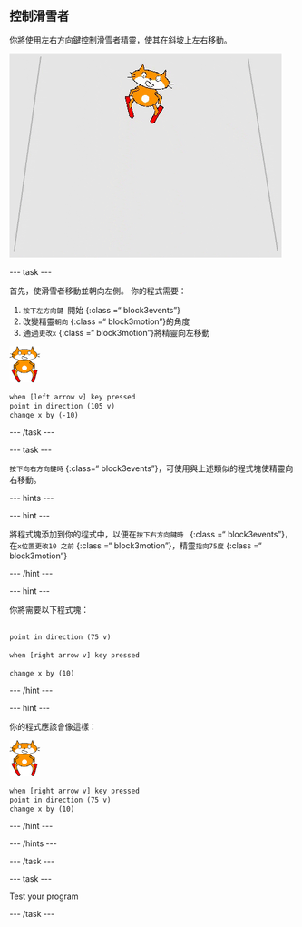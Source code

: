 ## 控制滑雪者

你將使用左右方向鍵控制滑雪者精靈，使其在斜坡上左右移動。

![滑雪者移動](images/skier_moving.gif)

--- task ---

首先，使滑雪者移動並朝向左側。 你的程式需要：

1. `按下左方向鍵 `開始 {:class =“ block3events”}
1. 改變精靈`朝向` {:class =“ block3motion”}的角度
1. 通過`更改x` {:class =“ block3motion”}將精靈向左移動

![滑雪貓精靈](images/skier_sprite_small.png)

```blocks3
when [left arrow v] key pressed
point in direction (105 v)
change x by (-10)
```

--- /task ---

--- task ---

`按下向右方向鍵時` {:class=“ block3events”}，可使用與上述類似的程式塊使精靈向右移動。

--- hints ---

--- hint ---

將程式塊添加到你的程式中，以便在`按下右方向鍵時 ` {:class =“ block3events”}，在`x位置更改10 之前` {:class =“ block3motion”}，精靈`指向75度` {:class =“ block3motion”}

--- /hint ---

--- hint ---

你將需要以下程式塊：

```blocks3

point in direction (75 v)

when [right arrow v] key pressed

change x by (10)
```

--- /hint ---

--- hint ---

你的程式應該會像這樣：

![滑雪貓精靈](images/skier_sprite_small.png)

```blocks3
when [right arrow v] key pressed
point in direction (75 v)
change x by (10)
```

--- /hint ---

--- /hints ---

--- /task ---

--- task ---

Test your program

--- /task ---